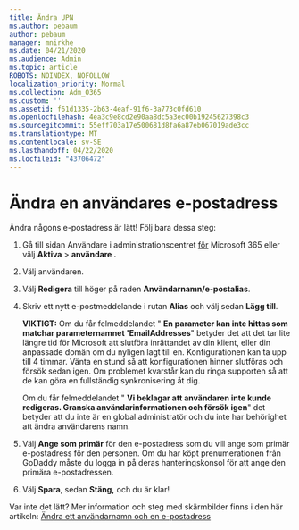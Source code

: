 ```yaml
---
title: Ändra UPN
ms.author: pebaum
author: pebaum
manager: mnirkhe
ms.date: 04/21/2020
ms.audience: Admin
ms.topic: article
ROBOTS: NOINDEX, NOFOLLOW
localization_priority: Normal
ms.collection: Adm_O365
ms.custom: ''
ms.assetid: f61d1335-2b63-4eaf-91f6-3a773c0fd610
ms.openlocfilehash: 4ea3c9e8cd2e90aa8dc5a3ec00b19245627398c3
ms.sourcegitcommit: 55eff703a17e500681d8fa6a87eb067019ade3cc
ms.translationtype: MT
ms.contentlocale: sv-SE
ms.lasthandoff: 04/22/2020
ms.locfileid: "43706472"
---
```

# <a name="change-a-users-email-address"></a>Ändra en användares e-postadress

Ändra någons e-postadress är lätt! Följ bara dessa steg:
  
1. Gå till sidan Användare i administrationscentret [för](https://go.microsoft.com/fwlink/p/?linkid=834822) Microsoft 365 eller välj **Aktiva** \> **användare .**
    
2. Välj användaren.
    
3. Välj **Redigera** till höger på raden **Användarnamn/e-postalias**.
    
4. Skriv ett nytt e-postmeddelande i rutan **Alias** och välj sedan **Lägg till**.
    
    **VIKTIGT:** Om du får felmeddelandet " **En parameter kan inte hittas som matchar parameternamnet 'EmailAddresses**" betyder det att det tar lite längre tid för Microsoft att slutföra inrättandet av din klient, eller din anpassade domän om du nyligen lagt till en. Konfigurationen kan ta upp till 4 timmar. Vänta en stund så att konfigurationen hinner slutföras och försök sedan igen. Om problemet kvarstår kan du ringa supporten så att de kan göra en fullständig synkronisering åt dig.
    
    Om du får felmeddelandet " **Vi beklagar att användaren inte kunde redigeras. Granska användarinformationen och försök igen**" det betyder att du inte är en global administratör och du inte har behörighet att ändra användarens namn.
    
5. Välj **Ange som primär** för den e-postadress som du vill ange som primär e-postadress för den personen. Om du har köpt prenumerationen från GoDaddy måste du logga in på deras hanteringskonsol för att ange den primära e-postadressen. 
    
6. Välj **Spara**, sedan **Stäng,** och du är klar!
    
Var inte det lätt? Mer information och steg med skärmbilder finns i den här artikeln: [Ändra ett användarnamn och en e-postadress](https://docs.microsoft.com/office365/admin/add-users/change-a-user-name-and-email-address)
  

